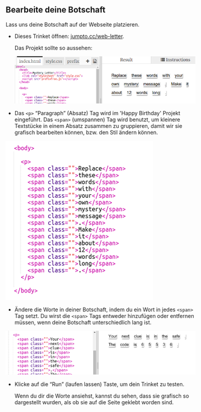 ## Bearbeite deine Botschaft

Lass uns deine Botschaft auf der Webseite platzieren.

+ Dieses Trinket öffnen: <a href="http://jumpto.cc/web-letter" target="_blank">jumpto.cc/web-letter</a>. 

	Das Projekt sollte so aussehen:

	![screenshot](images/letter-starter.png)

+ Das `<p>` “Paragraph” (Absatz) Tag wird im 'Happy Birthday' Projekt eingeführt. Das `<span>` (umspannen) Tag wird benutzt, um kleinere Textstücke in einem Absatz zusammen zu gruppieren, damit wir sie grafisch bearbeiten können, bzw. den Stil ändern können. 

![screenshot](images/letter-placeholder.png)

+ Ändere die Worte in deiner Botschaft, indem du ein Wort in jedes `<span>` Tag setzt. Du wirst die `<span>` Tags entweder hinzufügen oder entfernen müssen, wenn deine Botschaft unterschiedlich lang ist. 

![screenshot](images/letter-message.png)

+ Klicke auf die “Run” (laufen lassen) Taste, um dein Trinket zu testen.

	Wenn du dir die Worte ansiehst, kannst du sehen, dass sie grafisch so dargestellt wurden, als ob sie auf die Seite geklebt worden sind.
